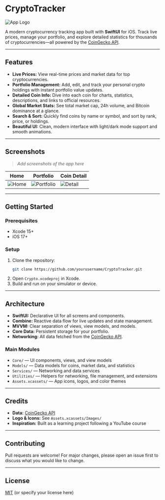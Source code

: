 # CryptoTracker

![App Logo](Assets.xcassets/Images/logo-transparent.imageset/logo-transparent.png)

A modern cryptocurrency tracking app built with **SwiftUI** for iOS. Track live prices, manage your portfolio, and explore detailed statistics for thousands of cryptocurrencies—all powered by the [CoinGecko API](https://www.coingecko.com/).

---

## Features

- **Live Prices:** View real-time prices and market data for top cryptocurrencies.
- **Portfolio Management:** Add, edit, and track your personal crypto holdings with instant portfolio value updates.
- **Detailed Coin Info:** Dive into each coin for charts, statistics, descriptions, and links to official resources.
- **Global Market Stats:** See total market cap, 24h volume, and Bitcoin dominance at a glance.
- **Search & Sort:** Quickly find coins by name or symbol, and sort by rank, price, or holdings.
- **Beautiful UI:** Clean, modern interface with light/dark mode support and smooth animations.

---

## Screenshots

> _Add screenshots of the app here_

| Home | Portfolio | Coin Detail |
|------|-----------|------------|
| ![Home](docs/screenshots/home.png) | ![Portfolio](docs/screenshots/portfolio.png) | ![Detail](docs/screenshots/detail.png) |

---

## Getting Started

### Prerequisites
- Xcode 15+
- iOS 17+

### Setup
1. Clone the repository:
   ```sh
   git clone https://github.com/yourusername/CryptoTracker.git
   ```
2. Open `Crypto.xcodeproj` in Xcode.
3. Build and run on your simulator or device.

---

## Architecture

- **SwiftUI:** Declarative UI for all screens and components.
- **Combine:** Reactive data flow for live updates and state management.
- **MVVM:** Clear separation of views, view models, and models.
- **Core Data:** Persistent storage for your portfolio.
- **Networking:** All data fetched from the [CoinGecko API](https://www.coingecko.com/).

### Main Modules
- `Core/` — UI components, views, and view models
- `Models/` — Data models for coins, market data, and statistics
- `Services/` — Networking and data services
- `Utilities/` — Helpers for networking, file management, and extensions
- `Assets.xcassets/` — App icons, logos, and color themes

---

## Credits

- **Data:** [CoinGecko API](https://www.coingecko.com/)
- **Logo & Icons:** See `Assets.xcassets/Images/`
- **Inspiration:** Built as a learning project following a YouTube course

---

## Contributing

Pull requests are welcome! For major changes, please open an issue first to discuss what you would like to change.

---

## License

[MIT](LICENSE) (or specify your license here) 

